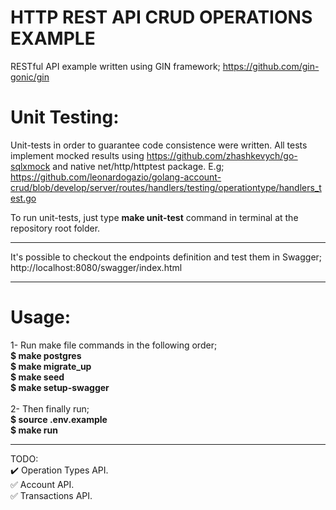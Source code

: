 # HTTP REST API CRUD OPERATIONS EXAMPLE

RESTful API example written using GIN framework;
https://github.com/gin-gonic/gin

# Unit Testing:

Unit-tests in order to guarantee code consistence were written. All tests implement mocked results using https://github.com/zhashkevych/go-sqlxmock and native net/http/httptest package. E.g;
https://github.com/leonardogazio/golang-account-crud/blob/develop/server/routes/handlers/testing/operationtype/handlers_test.go

To run unit-tests, just type <b>make unit-test</b> command in terminal at the repository root folder.

--------------------------------------------------------------------------------------------------------

It's possible to checkout the endpoints definition and test them in Swagger;
http://localhost:8080/swagger/index.html

--------------------------------------------------------------------------------------------------------

# Usage:

1- Run make file commands in the following  order;<br />
<b>$ make postgres</b><br />
<b>$ make migrate_up</b><br />
<b>$ make seed</b><br />
<b>$ make setup-swagger</b><br />
<br />
2- Then finally run;<br />
<b>$ source .env.example</b><br />
<b>$ make run</b><br />

--------------------------------------------------------------------------------------------------------

TODO:<br />
  :heavy_check_mark: Operation Types API.<br />
  :white_check_mark: Account API.<br />
  :white_check_mark: Transactions API.<br />
